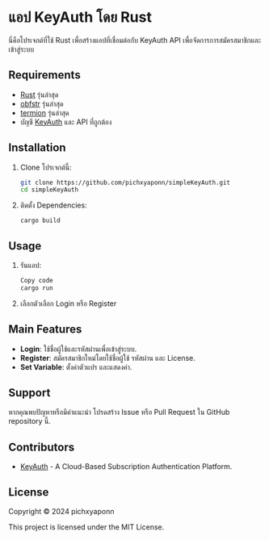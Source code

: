 # แอป KeyAuth โดย Rust

นี่คือโปรเจกต์ที่ใช้ Rust เพื่อสร้างแอปที่เชื่อมต่อกับ KeyAuth API เพื่อจัดการการสมัครสมาชิกและเข้าสู่ระบบ

## Requirements

- [Rust](https://www.rust-lang.org/) รุ่นล่าสุด
- [obfstr](https://github.com/CasualX/obfstr) รุ่นล่าสุด
- [termion](https://github.com/redox-os/termion) รุ่นล่าสุด
- บัญชี [KeyAuth](https://keyauth.win/) และ API ที่ถูกต้อง

## Installation

1. Clone โปรเจกต์นี้:

   ```bash
   git clone https://github.com/pichxyaponn/simpleKeyAuth.git
   cd simpleKeyAuth

2. ติดตั้ง Dependencies:

   ```bash
   cargo build

## Usage

1. รันแอป:

   ```bash
   Copy code
   cargo run
   ```
2. เลือกตัวเลือก Login หรือ Register

## Main Features

- **Login**: ใช้ชื่อผู้ใช้และรหัสผ่านเพื่อเข้าสู่ระบบ.
- **Register**: สมัครสมาชิกใหม่โดยใช้ชื่อผู้ใช้ รหัสผ่าน และ License.
- **Set Variable**: ตั้งค่าตัวแปร และแสดงค่า.

## Support

หากคุณพบปัญหาหรือมีคำแนะนำ โปรดสร้าง Issue หรือ Pull Request ใน GitHub repository นี้.

## Contributors

- [KeyAuth](https://keyauth.win/) - A Cloud-Based Subscription Authentication Platform.

## License

Copyright © 2024 pichxyaponn

This project is licensed under the MIT License.
